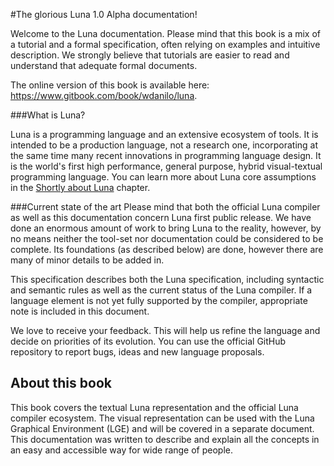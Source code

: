 #The glorious Luna 1.0 Alpha documentation!

Welcome to the Luna documentation. Please mind that this book is a mix of a tutorial and a formal specification, often relying on examples and intuitive description. We strongly believe that tutorials are easier to read and understand that adequate formal documents.

The online version of this book is available here: https://www.gitbook.com/book/wdanilo/luna.

###What is Luna?

Luna is a programming language and an extensive ecosystem of tools. It is intended to be a production language, not a research one, incorporating at the same time many recent innovations in programming language design. It is the world's first high performance, general purpose, hybrid visual-textual programming language. You can learn more about Luna core assumptions in the [Shortly about Luna](shortly_about_luna.md) chapter.

###Current state of the art
Please mind that both the official Luna compiler as well as this documentation concern Luna first public release. We have done an enormous amount of work to bring Luna to the reality, however, by no means neither the tool-set nor documentation could be considered to be complete. Its foundations (as described below) are done, however there are many of minor details to be added in.

This specification describes both the Luna specification, including syntactic and semantic rules as well as the current status of the Luna compiler. If a language element is not yet fully supported by the compiler, appropriate note is included in this document.

We love to receive your feedback. This will help us refine the language and decide on priorities of its evolution. You can use the official GitHub repository to report bugs, ideas and new language proposals.

## About this book
This book covers the textual Luna representation and the official Luna compiler ecosystem. The visual representation can be used with the Luna Graphical Environment (LGE) and will be covered in a separate document. This documentation was written to describe and explain all the concepts in an easy and accessible way for wide range of people.



















